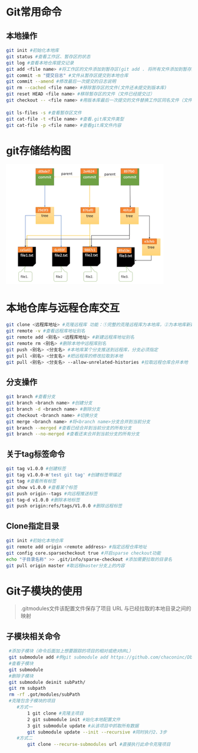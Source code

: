 # Git常用命令

## 本地操作

```bash
git init #初始化本地库
git status #查看工作区、暂存区的状态
git log #查看本地仓库提交记录
git add <file name> #将工作区的文件添加到暂存区(git add . 将所有文件添加到暂存区)
git commit -m "提交日志" #文件从暂存区提交到本地仓库
git commit --amend #修改最后一次提交的日志说明
git rm --cached <file name> #移除暂存区的文件(文件还未提交到版本库)
git reset HEAD <file name> #移除暂存区的文件（文件已经提交过）
git checkout -- <file name> #用版本库最后一次提交的文件替换工作区同名文件（文件更改撤消，-- 与文件名有空格）

git ls-files -s #查看暂存区文件
git cat-file -t <file name> #查看.git库文件类型
git cat-file -p <file name> #查看git库文件内容
```

# git存储结构图

<img src="images/image-20210818113648808.png" alt="image-20210818113648808" style="zoom:50%;" />

# 本地仓库与远程仓库交互

```bash
git clone <远程库地址> #克隆远程库 功能：①完整的克隆远程库为本地库，②为本地库新建origin别名，③初始化本地库
git remote -v #查看远程库地址别名
git remote add <别名> <远程库地址> #新建远程库地址别名
git remote rm <别名> #删除本地中远程库别名
git push <别名> <分支名> #本地库某个分支推送到远程库，分支必须指定
git pull <别名> <分支名> #把远程库的修改拉取到本地
git pull <别名> <分支名> --allow-unrelated-histories #拉取远程仓库合并本地
```

## 分支操作

```bash
git branch #查看分支
git branch <branch name> #创建分支
git branch -d <branch name> #删除分支
git checkout <branch name> #切换分支
git merge <branch name> #将<branch name>分支合并到当前分支
git branch --merged #查看已经合并到当前分支的所有分支
git branch --no-merged #查看还末合并到当前分支的所有分支
```

## 关于tag标签命令

```bash
git tag v1.0.0 #创建标签
git tag v1.0.0-m'test git tag' #创建标签带描述
git tag #查看所有标签
git show v1.0.0 #查看某个标签
git push origin--tags #向远程推送标签
git tag-d v1.0.0 #删除本地标签
git push origin:refs/tags/V1.0.0 #删除远程标签
```



## Clone指定目录

```bash
git init #初始化本地仓库
git remote add origin <remote address> #指定远程仓库地址
git config core.sparsecheckout true #开启sparse checkout功能
echo "子目录名称" >> .git/info/sparse-checkout #添加需要拉取的目录名
git pull origin master #取远程master分支上的内容
```

# Git子模块的使用

> .gitmodules文件该配置文件保存了项目 URL 与已经拉取的本地目录之间的映射

## 子模块相关命令

```bash
 #添加子模块（命令后面加上想要跟踪的项目的相对或绝对URL）
 git submodule add #例git submodule add https://github.com/chaconinc/DbConnector
 #查看子模块
 git submodule 
 #删除子模块
 git submodule deinit subPath/
 git rm subpath
 rm -rf .got/modules/subPath
 #克隆包含子模块的项目
 	#方式一
        1 git clone #克隆主项目
        2 git submodule init #始化本地配置文件
        3 git submodule update #从该项目中抓取所有数据
        git submodule update --init --recursive #同时执行2、3步
	#方式二
		git clone --recurse-submodules url #直接执行此命令克隆项目
```

















